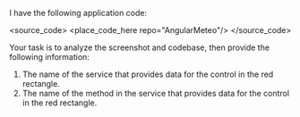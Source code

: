 I have the following application code:

<source_code>
<place_code_here repo="AngularMeteo"/>
</source_code>

Your task is to analyze the screenshot and codebase, then provide the following information:
1) The name of the service that provides data for the control in the red rectangle.
2) The name of the method in the service that provides data for the control in the red rectangle.
